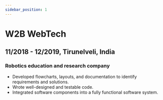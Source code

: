 ```yaml
---
sidebar_position: 1
---
```


# W2B WebTech

## 11/2018 - 12/2019, Tirunelveli, India
### Robotics education and research company

- Developed flowcharts, layouts, and documentation to identify requirements and solutions.
- Wrote well-designed and testable code.
- Integrated software components into a fully functional software system.

